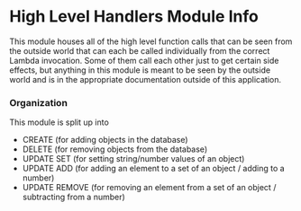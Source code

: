 # High Level Handlers Module Info
This module houses all of the high level function calls that can be seen from the outside world that
can each be called individually from the correct Lambda invocation. Some of them call each other
just to get certain side effects, but anything in this module is meant to be seen by the outside 
world and is in the appropriate documentation outside of this application.

### Organization
This module is split up into
* CREATE (for adding objects in the database)
* DELETE (for removing objects from the database)
* UPDATE SET (for setting string/number values of an object)
* UPDATE ADD (for adding an element to a set of an object / adding to a number)
* UPDATE REMOVE (for removing an element from a set of an object / subtracting from a number)